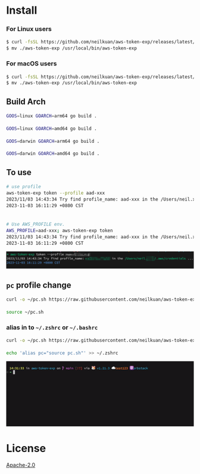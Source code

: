 # Install
### For Linux users

```bash
$ curl -fsSL https://github.com/neilkuan/aws-token-exp/releases/latest/download/aws-token-exp-Linux-$(uname -m).tar.gz -o - | tar zxvf -
$ mv ./aws-token-exp /usr/local/bin/aws-token-exp
```

### For macOS users

```bash
$ curl -fsSL https://github.com/neilkuan/aws-token-exp/releases/latest/download/aws-token-exp-Darwin-$(uname -m).tar.gz -o - | tar zxvf -
$ mv ./aws-token-exp /usr/local/bin/aws-token-exp
```

## Build Arch 
```bash
GOOS=linux GOARCH=arm64 go build .

GOOS=linux GOARCH=amd64 go build .

GOOS=darwin GOARCH=arm64 go build .

GOOS=darwin GOARCH=amd64 go build .
```

## To use 
```bash
# use profile
aws-token-exp token --profile aad-xxx
2023/11/03 14:43:34 Try find profile_name: aad-xxx in the /Users/neil.xxx/.aws/credentials ...
2023-11-03 16:11:29 +0800 CST


# Use AWS_PROFILE env.
AWS_PROFILE=aad-xxx; aws-token-exp token
2023/11/03 14:43:34 Try find profile_name: aad-xxx in the /Users/neil.xxx/.aws/credentials ...
2023-11-03 16:11:29 +0800 CST
```
![](./docs/1.png)


## `pc` profile change
```bash
curl -o ~/pc.sh https://raw.githubusercontent.com/neilkuan/aws-token-exp/main/pc.sh

source ~/pc.sh
```

### alias in to `~/.zshrc` or `~/.bashrc`
```bash
curl -o ~/pc.sh https://raw.githubusercontent.com/neilkuan/aws-token-exp/main/pc.sh

echo 'alias pc="source pc.sh"' >> ~/.zshrc
```

![](./docs/pc-demo.gif)


# License

[Apache-2.0](LICENSE)